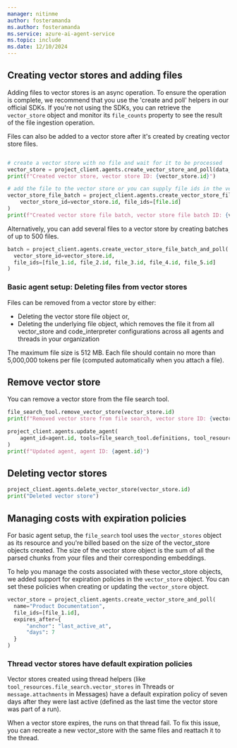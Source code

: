 ```yaml
---
manager: nitinme
author: fosteramanda
ms.author: fosteramanda
ms.service: azure-ai-agent-service
ms.topic: include
ms.date: 12/10/2024
---
```

## Creating vector stores and adding files 
Adding files to vector stores is an async operation. To ensure the operation is complete, we recommend that you use the 'create and poll' helpers in our official SDKs. If you're not using the SDKs, you can retrieve the `vector_store` object and monitor its `file_counts` property to see the result of the file ingestion operation.

Files can also be added to a vector store after it's created by creating vector store files.

```python

# create a vector store with no file and wait for it to be processed
vector_store = project_client.agents.create_vector_store_and_poll(data_sources=[], name="sample_vector_store")
print(f"Created vector store, vector store ID: {vector_store.id}")

# add the file to the vector store or you can supply file ids in the vector store creation
vector_store_file_batch = project_client.agents.create_vector_store_file_batch_and_poll(
    vector_store_id=vector_store.id, file_ids=[file.id]
)
print(f"Created vector store file batch, vector store file batch ID: {vector_store_file_batch.id}")

```

Alternatively, you can add several files to a vector store by creating batches of up to 500 files.

```python
batch = project_client.agents.create_vector_store_file_batch_and_poll(
  vector_store_id=vector_store.id,
  file_ids=[file_1.id, file_2.id, file_3.id, file_4.id, file_5.id]
)
```

### Basic agent setup: Deleting files from vector stores
Files can be removed from a vector store by either:

* Deleting the vector store file object or,
* Deleting the underlying file object, which removes the file it from all vector_store and code_interpreter configurations across all agents and threads in your organization

The maximum file size is 512 MB. Each file should contain no more than 5,000,000 tokens per file (computed automatically when you attach a file).


## Remove vector store 

You can remove a vector store from the file search tool.

```python
file_search_tool.remove_vector_store(vector_store.id)
print(f"Removed vector store from file search, vector store ID: {vector_store.id}")

project_client.agents.update_agent(
    agent_id=agent.id, tools=file_search_tool.definitions, tool_resources=file_search_tool.resources
)
print(f"Updated agent, agent ID: {agent.id}")

```

## Deleting vector stores
```python
project_client.agents.delete_vector_store(vector_store.id)
print("Deleted vector store")
```

## Managing costs with expiration policies

For basic agent setup, the `file_search` tool uses the `vector_stores`  object as its resource and you're billed based on the size of the vector_store objects created. The size of the vector store object is the sum of all the parsed chunks from your files and their corresponding embeddings.

To help you manage the costs associated with these vector_store objects, we added support for expiration policies in the `vector_store` object. You can set these policies when creating or updating the `vector_store` object.

```python
vector_store = project_client.agents.create_vector_store_and_poll(
  name="Product Documentation",
  file_ids=[file_1.id],
  expires_after={
      "anchor": "last_active_at",
      "days": 7
  }
)
```

### Thread vector stores have default expiration policies

Vector stores created using thread helpers (like `tool_resources.file_search.vector_stores` in Threads or `message.attachments` in Messages) have a default expiration policy of seven days after they were last active (defined as the last time the vector store was part of a run).

When a vector store expires, the runs on that thread fail.  To fix this issue, you can recreate a new vector_store with the same files and reattach it to the thread.